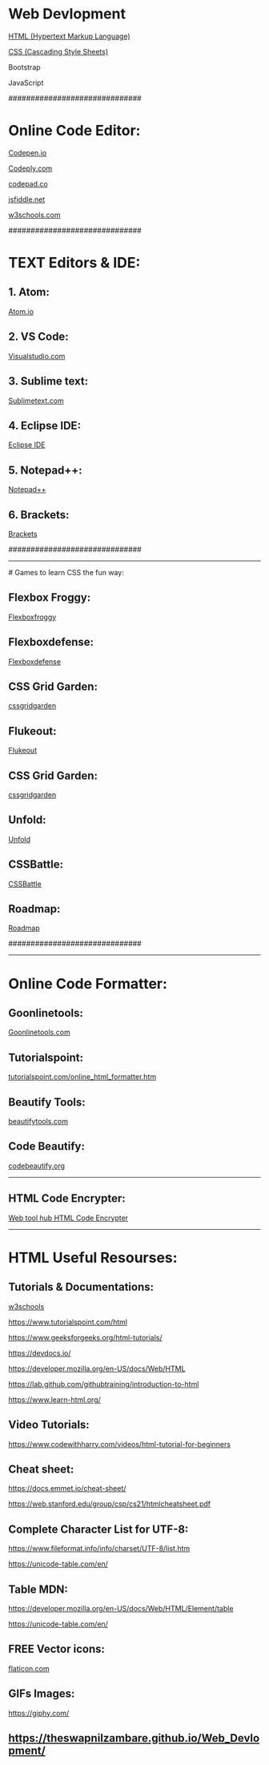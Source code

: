 # Web Devlopment


<a href="https://theswapnilzambare.github.io/Web_Devlopment/HTML/">HTML (Hypertext Markup Language)</a>

<a href="https://theswapnilzambare.github.io/Web_Devlopment/CSS/">CSS (Cascading Style Sheets)</a>

Bootstrap

JavaScript




##############################

# Online Code Editor:

<a href="https://codepen.io/pen/" target="_blank" >Codepen.io</a>


<a href="https://www.codeply.com/p" target="_blank" >Codeply.com</a>


<a href="https://codepad.co/playground" target="_blank" >codepad.co</a>


<a href="https://jsfiddle.net/" target="_blank" >jsfiddle.net</a>


<a href="https://www.w3schools.com/tryit/" target="_blank" >w3schools.com</a>




##############################



# TEXT Editors & IDE:

## 1. Atom:
<a href="https://atom.io/" target="_blank" >Atom.io</a>


## 2. VS Code:
<a href="https://code.visualstudio.com/" target="_blank" >Visualstudio.com</a>


## 3. Sublime text:
<a href="https://www.sublimetext.com/" target="_blank" >Sublimetext.com</a>


## 4. Eclipse IDE:
<a href="https://www.eclipse.org/ide/" target="_blank" >Eclipse IDE</a>


## 5. Notepad++:
<a href="https://notepad-plus-plus.org/downloads/" target="_blank" >Notepad++</a>

## 6. Brackets:
<a href="https://brackets.io/" target="_blank" >Brackets</a>

##############################

<hr>
# Games to learn CSS the fun way:

## Flexbox Froggy:
<a href="https://flexboxfroggy.com/" target="_blank" >Flexboxfroggy</a>


## Flexboxdefense:
<a href="http://www.flexboxdefense.com/" target="_blank" >Flexboxdefense</a>


## CSS Grid Garden:
<a href="https://cssgridgarden.com/" target="_blank" >cssgridgarden</a>


## Flukeout:
<a href="https://flukeout.github.io/" target="_blank" >Flukeout</a>


## CSS Grid Garden:
<a href="https://cssgridgarden.com/" target="_blank" >cssgridgarden</a>

## Unfold:
<a href="https://rupl.github.io/unfold/" target="_blank" >Unfold</a>

## CSSBattle:
<a href="https://cssbattle.dev/" target="_blank" >CSSBattle</a>


## Roadmap:
<a href="http://victordarras.fr/cssgame/" target="_blank" >Roadmap</a>



##############################

<hr>

# Online Code Formatter:

## Goonlinetools:
<a href="https://goonlinetools.com/" target="_blank" >Goonlinetools.com</a>

## Tutorialspoint:
<a href="https://www.tutorialspoint.com/online_html_formatter.htm" target="_blank" >tutorialspoint.com/online_html_formatter.htm</a>


## Beautify Tools:
<a href="https://beautifytools.com/" target="_blank" >beautifytools.com</a>


## Code Beautify:
<a href="https://codebeautify.org/" target="_blank" >codebeautify.org</a>


<hr>

## HTML Code Encrypter:
<a href="https://www.webtoolhub.com/tn561359-html-encrypter.aspx" target="_blank" >Web tool hub HTML Code Encrypter</a>


<hr>


# HTML Useful Resourses:

## Tutorials & Documentations:

<a href="https://www.w3schools.com/html" target="_blank" >w3schools</a>

https://www.tutorialspoint.com/html

https://www.geeksforgeeks.org/html-tutorials/

https://devdocs.io/

https://developer.mozilla.org/en-US/docs/Web/HTML

https://lab.github.com/githubtraining/introduction-to-html

https://www.learn-html.org/



## Video Tutorials:
https://www.codewithharry.com/videos/html-tutorial-for-beginners



## Cheat sheet:
https://docs.emmet.io/cheat-sheet/

https://web.stanford.edu/group/csp/cs21/htmlcheatsheet.pdf


## Complete Character List for UTF-8:
https://www.fileformat.info/info/charset/UTF-8/list.htm

https://unicode-table.com/en/

## Table MDN:
https://developer.mozilla.org/en-US/docs/Web/HTML/Element/table

https://unicode-table.com/en/



## FREE Vector icons:
<a href="https://www.flaticon.com/" target="_blank" >flaticon.com</a>


## GIFs Images:
https://giphy.com/


##

## <a href="https://theswapnilzambare.github.io/Web_Devlopment/" target="_blank" >https://theswapnilzambare.github.io/Web_Devlopment/</a>

